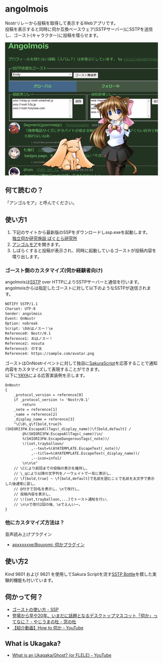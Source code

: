 # angolmois
Nostrリレーから投稿を取得して表示するWebアプリです。  
投稿を表示すると同時に伺か互換ベースウェア(SSTPサーバー)にSSTPを送信し、ゴースト(キャラクター)に投稿を喋らせます。  

![プレビュー](image/preview1.gif "プレビュー")

## 何て読むの？
「アンゴルモア」と呼んでください。

## 使い方1
1. 下記のサイトから最新版のSSPをダウンロードしssp.exeを起動します。  
  [独立伺か研究施設 ばぐとら研究所](http://ssp.shillest.net/)
2. [アンゴルモア](https://nikolat.github.io/angolmois/)を開きます。
3. しばらくすると投稿が表示され、同時に起動しているゴーストが投稿内容を喋り出します。

### ゴースト側のカスタマイズ(伺か経験者向け)
angolmoisは[SSTP](http://ssp.shillest.net/ukadoc/manual/spec_sstp.html) over HTTPによりSSTPサーバーと通信を行います。  
angolmoisからは指定したゴーストに対して以下のようなSSTPが送信されます。
```
NOTIFY SSTP/1.1
Charset: UTF-8
Sender: angolmois
Event: OnNostr
Option: nobreak
Script: \0おはノスー！\e
Reference0: Nostr/0.1
Reference1: おはノスー！
Reference2: nosuta
Reference3: のす太
Reference4: https://sample.com/avatar.png
```
ゴーストはOnNostrイベントに対して独自に[SakuraScript](http://ssp.shillest.net/ukadoc/manual/list_sakura_script.html)を応答することで通知内容をカスタマイズして表現することができます。  
以下に[YAYA](https://github.com/YAYA-shiori/yaya-shiori/wiki)による応答実装例を示します。  
```
OnNostr
{
	_protocol_version = reference[0]
	if _protocol_version != 'Nostr/0.1'
		return
	_note = reference[1]
	_name = reference[2]
	_display_name = reference[3]
	"\C\0\_q\f[bold,true]%(SHIORI3FW.EscapeAllTags(_display_name))\f[bold,default] /
		@%(SHIORI3FW.EscapeAllTags(_name))\n/
		%(SHIORI3FW.EscapeDangerousTags(_note))/
		\![set,trayballoon/
			,--text=%(AYATEMPLATE.EscapeText(_note))/
			,--title=%(AYATEMPLATE.EscapeText(_display_name))/
			,--icon=info]/
		\n\n\e"
	// \Cにより前回までの投稿の表示を維持し、
	// \_qにより以降の文字列をノーウェイトで一気に表示し、
	// \f[bold,true] ~ \f[bold,default]で名前を囲むことで名前を太文字で表示した後通常に戻し、
	// @付きでID名を表示し、\nで改行し、
	// 投稿内容を表示し、
	// \![set,trayballoon,...]でトースト通知を行い、
	// \n\nで改行2回の後、\eでえんいー。
}
```

### 他にカスタマイズ方法は？
音声読み上げプラグイン

- [apxxxxxxe/Bouyomi: 伺かプラグイン](https://github.com/apxxxxxxe/Bouyomi)

## 使い方2
Kind 9801 および 9821 を使用してSakura Scriptを流す[SSTP Bottle](http://bottle.mikage.to/)を模した実験的機能も付いています。

## 伺かって何？

- [ゴーストの使い方 - SSP](http://keshiki.nobody.jp/)
- [登場から早や20年、いまだに話題となるデスクトップマスコット「伺か」ってなに？ - やじうまの杜 - 窓の杜](https://forest.watch.impress.co.jp/docs/serial/yajiuma/1404090.html)
- [【紹介動画】How to 伺か - YouTube](https://www.youtube.com/watch?v=AFDqMiPHptc)

## What is Ukagaka?
- [What is an Ukagaka/Ghost? (or FLELE) - YouTube](https://www.youtube.com/watch?v=h0CHB2M5eAE)

